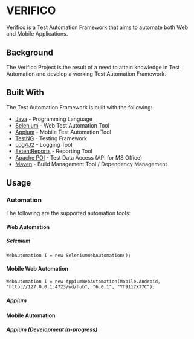 # **VERIFICO**
Verifico is a Test Automation Framework that aims to automate both Web and Mobile Applications.

## **Background**
The Verifico Project is the result of a need to attain knowledge in Test Automation and develop a working Test Automation Framework.

## **Built With**
The Test Automation Framework is built with the following:
* [Java](https://www.oracle.com/technetwork/java/javase/downloads/jdk8-downloads-2133151.html) - Programming Language
* [Selenium](https://www.seleniumhq.org/download/) - Web Test Automation Tool
* [Appium](http://appium.io/downloads.html) - Mobile Test Automation Tool
* [TestNG](http://testng.org/doc/download.html) - Testing Framework
* [Log4J2](https://logging.apache.org/log4j/2.0/download.html) - Logging Tool
* [ExtentReports](http://relevantcodes.com/extentreports-for-selenium/) - Reporting Tool
* [Apache POI](https://poi.apache.org/download.html) - Test Data Access (API for MS Office)
* [Maven](https://maven.apache.org/download.cgi) - Build Management Tool / Dependency Management

## **Usage**
### **Automation**
The following are the supported automation tools:
#### **Web Automation**
##### **Selenium**

```WebAutomation I = new SeleniumWebAutomation();```

#### **Mobile Web Automation**

```WebAutomation I = new AppiumWebAutomation(Mobile.Android, "http://127.0.0.1:4723/wd/hub", "6.0.1", "YT9117XT7C");```

##### **Appium**
#### **Mobile Automation**
##### **Appium** (Development In-progress)
